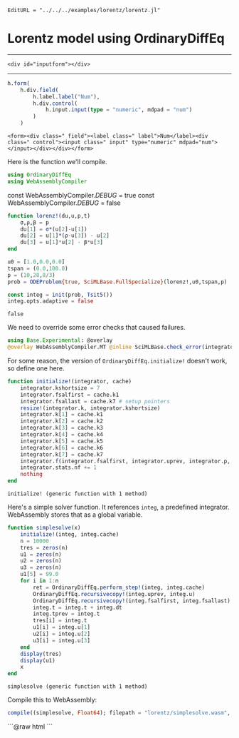 ```@meta
EditURL = "../../../examples/lorentz/lorentz.jl"
```

# Lorentz model using OrdinaryDiffEq

---

```@raw html
<div id="inputform"></div>
```
---

````julia
h.form(
    h.div.field(
        h.label.label("Num"),
        h.div.control(
            h.input.input(type = "numeric", mdpad = "num")
        )
    )
````

```@raw html
<form><div class=" field"><label class=" label">Num</label><div class=" control"><input class=" input" type="numeric" mdpad="num"></input></div></div></form>
```

Here is the function we'll compile.

````julia
using OrdinaryDiffEq
using WebAssemblyCompiler
````

const WebAssemblyCompiler._DEBUG_ = true
const WebAssemblyCompiler._DEBUG_ = false

````julia
function lorenz!(du,u,p,t)
    σ,ρ,β = p
    du[1] = σ*(u[2]-u[1])
    du[2] = u[1]*(ρ-u[3]) - u[2]
    du[3] = u[1]*u[2] - β*u[3]
end

u0 = [1.0,0.0,0.0]
tspan = (0.0,100.0)
p = (10,28,8/3)
prob = ODEProblem{true, SciMLBase.FullSpecialize}(lorenz!,u0,tspan,p)  # try to avoid FunctionWrappers with FullSpecialize

const integ = init(prob, Tsit5())
integ.opts.adaptive = false
````

````
false
````

We need to override some error checks that caused failures.

````julia
using Base.Experimental: @overlay
@overlay WebAssemblyCompiler.MT @inline SciMLBase.check_error(integrator::SciMLBase.DEIntegrator) = SciMLBase.ReturnCode.Success
````

For some reason, the version of `OrdinaryDiffEq.initialize!` doesn't work, so define one here.

````julia
function initialize!(integrator, cache)
    integrator.kshortsize = 7
    integrator.fsalfirst = cache.k1
    integrator.fsallast = cache.k7 # setup pointers
    resize!(integrator.k, integrator.kshortsize)
    integrator.k[1] = cache.k1
    integrator.k[2] = cache.k2
    integrator.k[3] = cache.k3
    integrator.k[4] = cache.k4
    integrator.k[5] = cache.k5
    integrator.k[6] = cache.k6
    integrator.k[7] = cache.k7
    integrator.f(integrator.fsalfirst, integrator.uprev, integrator.p, integrator.t) # Pre-start fsal
    integrator.stats.nf += 1
    nothing
end
````

````
initialize! (generic function with 1 method)
````

Here's a simple solver function.
It references `integ`, a predefined integrator.
WebAssembly stores that as a global variable.

````julia
function simplesolve(x)
    initialize!(integ, integ.cache)
    n = 10000
    tres = zeros(n)
    u1 = zeros(n)
    u2 = zeros(n)
    u3 = zeros(n)
    u1[5] = 99.0
    for i in 1:n
        ret = OrdinaryDiffEq.perform_step!(integ, integ.cache)
        OrdinaryDiffEq.recursivecopy!(integ.uprev, integ.u)
        OrdinaryDiffEq.recursivecopy!(integ.fsalfirst, integ.fsallast)
        integ.t = integ.t + integ.dt
        integ.tprev = integ.t
        tres[i] = integ.t
        u1[i] = integ.u[1]
        u2[i] = integ.u[2]
        u3[i] = integ.u[3]
    end
    display(tres)
    display(u1)
    x
end
````

````
simplesolve (generic function with 1 method)
````

Compile this to WebAssembly:

````julia
compile((simplesolve, Float64); filepath = "lorentz/simplesolve.wasm", validate = true)   # compiles
````

<link rel="stylesheet" href="https://cdn.jsdelivr.net/npm/bulma@0.9.4/css/bulma.min.css">
```@raw html
<script src="simplesolve.wasm.js"></script>
<script type="module">
    export async function load_wasm() {
        const response = await fetch('simplesolve.wasm');
        const bytes = await response.arrayBuffer();
        const { instance } = await WebAssembly.instantiate(bytes, jsexports);
        const { simplesolve } = instance.exports;
        return instance.exports;
    }
    var wasm = await load_wasm();
    console.log(wasm.simplesolve(3.0));
</script>
```

